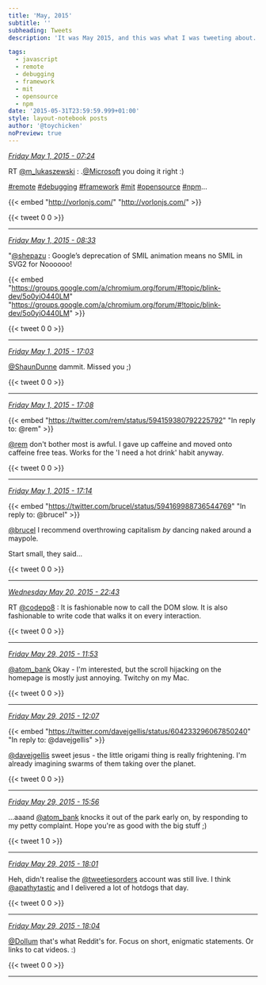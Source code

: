 ```yaml
---
title: 'May, 2015'
subtitle: ''
subheading: Tweets
description: 'It was May 2015, and this was what I was tweeting about...'

tags:
  - javascript
  - remote
  - debugging
  - framework
  - mit
  - opensource
  - npm
date: '2015-05-31T23:59:59.999+01:00'
style: layout-notebook posts
author: '@toychicken'
noPreview: true
---
```


<p><a id="594024685798563841" href="#594024685798563841"><em title="2015-05-01T07:24:56.000+01:00">Friday May 1, 2015 - 07:24</em></a></p>
      
RT [@m_lukaszewski](https://twitter.com/@m_lukaszewski) : .[@Microsoft](https://twitter.com/@Microsoft)  you doing it right :)

 [#remote](/tags/remote) [#debugging](/tags/debugging) [#framework](/tags/framework) [#mit](/tags/mit) [#opensource](/tags/opensource) [#npm](/tags/npm)…

{{< embed "http://vorlonjs.com/" "http://vorlonjs.com/" >}}


{{< tweet 0 0 >}}

---

<p><a id="594041943740567552" href="#594041943740567552"><em title="2015-05-01T08:33:30.000+01:00">Friday May 1, 2015 - 08:33</em></a></p>
      
"[@shepazu](https://twitter.com/@shepazu) : Google’s deprecation of SMIL animation means no SMIL in SVG2 for  Noooooo!

{{< embed "https://groups.google.com/a/chromium.org/forum/#!topic/blink-dev/5o0yiO440LM" "https://groups.google.com/a/chromium.org/forum/#!topic/blink-dev/5o0yiO440LM" >}}


{{< tweet 0 0 >}}

---

<p><a id="594170384267739136" href="#594170384267739136"><em title="2015-05-01T17:03:53.000+01:00">Friday May 1, 2015 - 17:03</em></a></p>
      
[@ShaunDunne](https://twitter.com/@ShaunDunne)  dammit. Missed you ;)

{{< tweet 0 0 >}}

---

<p><a id="594171564129660928" href="#594171564129660928"><em title="2015-05-01T17:08:34.000+01:00">Friday May 1, 2015 - 17:08</em></a></p>
      
{{< embed "https://twitter.com/rem/status/594159380792225792" "In reply to: @rem" >}}


[@rem](https://twitter.com/@rem)  don't bother most is awful. I gave up caffeine and moved onto caffeine free teas. Works for the 'I need a hot drink' habit anyway.

{{< tweet 0 0 >}}

---

<p><a id="594173027094536192" href="#594173027094536192"><em title="2015-05-01T17:14:23.000+01:00">Friday May 1, 2015 - 17:14</em></a></p>
      
{{< embed "https://twitter.com/brucel/status/594169988736544769" "In reply to: @brucel" >}}


[@brucel](https://twitter.com/@brucel)  I recommend overthrowing capitalism *by* dancing naked around a maypole. 



Start small, they said...

{{< tweet 0 0 >}}

---

<p><a id="601141271550361601" href="#601141271550361601"><em title="2015-05-20T22:43:42.000+01:00">Wednesday May 20, 2015 - 22:43</em></a></p>
      
RT [@codepo8](https://twitter.com/@codepo8) : It is fashionable now to call the DOM slow. It is also fashionable to write code that walks it on every interaction. 

{{< tweet 0 0 >}}

---

<p><a id="604239149504282624" href="#604239149504282624"><em title="2015-05-29T11:53:34.000+01:00">Friday May 29, 2015 - 11:53</em></a></p>
      
[@atom_bank](https://twitter.com/@atom_bank)  Okay - I'm interested, but the scroll hijacking on the homepage is mostly just annoying. Twitchy on my Mac.

{{< tweet 0 0 >}}

---

<p><a id="604242613579976705" href="#604242613579976705"><em title="2015-05-29T12:07:20.000+01:00">Friday May 29, 2015 - 12:07</em></a></p>
      
{{< embed "https://twitter.com/davejgellis/status/604233296067850240" "In reply to: @davejgellis" >}}


[@davejgellis](https://twitter.com/@davejgellis)  sweet jesus - the little origami thing is really frightening. I'm already imagining swarms of them taking over the planet.

{{< tweet 0 0 >}}

---

<p><a id="604300344680660992" href="#604300344680660992"><em title="2015-05-29T15:56:44.000+01:00">Friday May 29, 2015 - 15:56</em></a></p>
      
...aaand [@atom_bank](https://twitter.com/@atom_bank)  knocks it out of the park early on, by responding to my petty complaint. Hope you're as good with the big stuff ;)

{{< tweet 1 0 >}}

---

<p><a id="604331779550498817" href="#604331779550498817"><em title="2015-05-29T18:01:38.000+01:00">Friday May 29, 2015 - 18:01</em></a></p>
      
Heh, didn't realise the [@tweetiesorders](https://twitter.com/@tweetiesorders)  account was still live. I think [@apathytastic](https://twitter.com/@apathytastic)  and I delivered a lot of hotdogs that day.

{{< tweet 0 0 >}}

---

<p><a id="604332596932124672" href="#604332596932124672"><em title="2015-05-29T18:04:53.000+01:00">Friday May 29, 2015 - 18:04</em></a></p>
      
[@DoIlum](https://twitter.com/@DoIlum)  that's what Reddit's for. Focus on short, enigmatic statements. Or links to cat videos. :)

{{< tweet 0 0 >}}

---
